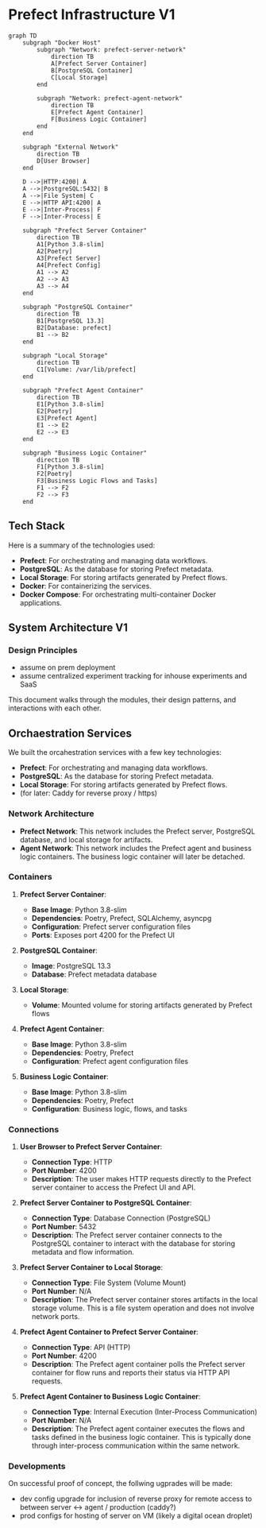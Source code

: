 # Prefect Infrastructure V1 

```mermaid
graph TD
    subgraph "Docker Host"
        subgraph "Network: prefect-server-network"
            direction TB
            A[Prefect Server Container]
            B[PostgreSQL Container]
            C[Local Storage]
        end

        subgraph "Network: prefect-agent-network"
            direction TB
            E[Prefect Agent Container]
            F[Business Logic Container]
        end
    end

    subgraph "External Network"
        direction TB
        D[User Browser]
    end

    D -->|HTTP:4200| A
    A -->|PostgreSQL:5432| B
    A -->|File System| C
    E -->|HTTP API:4200| A
    E -->|Inter-Process| F
    F -->|Inter-Process| E

    subgraph "Prefect Server Container"
        direction TB
        A1[Python 3.8-slim]
        A2[Poetry]
        A3[Prefect Server]
        A4[Prefect Config]
        A1 --> A2
        A2 --> A3
        A3 --> A4
    end

    subgraph "PostgreSQL Container"
        direction TB
        B1[PostgreSQL 13.3]
        B2[Database: prefect]
        B1 --> B2
    end

    subgraph "Local Storage"
        direction TB
        C1[Volume: /var/lib/prefect]
    end

    subgraph "Prefect Agent Container"
        direction TB
        E1[Python 3.8-slim]
        E2[Poetry]
        E3[Prefect Agent]
        E1 --> E2
        E2 --> E3
    end

    subgraph "Business Logic Container"
        direction TB
        F1[Python 3.8-slim]
        F2[Poetry]
        F3[Business Logic Flows and Tasks]
        F1 --> F2
        F2 --> F3
    end
```

## Tech Stack

Here is a summary of the technologies used:

- **Prefect**: For orchestrating and managing data workflows.
- **PostgreSQL**: As the database for storing Prefect metadata.
- **Local Storage**: For storing artifacts generated by Prefect flows.
- **Docker**: For containerizing the services.
- **Docker Compose**: For orchestrating multi-container Docker applications.

## System Architecture V1

### Design Principles

- assume on prem deployment
- assume centralized experiment tracking for inhouse experiments and SaaS

This document walks through the modules, their design patterns, and interactions with each other.

## Orchaestration Services

We built the orcahestration services with a few key technologies:
- **Prefect**: For orchestrating and managing data workflows.
- **PostgreSQL**: As the database for storing Prefect metadata.
- **Local Storage**: For storing artifacts generated by Prefect flows.
- (for later: Caddy for reverse proxy / https)



### Network Architecture

- **Prefect Network**: This network includes the Prefect server, PostgreSQL database, and local storage for artifacts.
- **Agent Network**: This network includes the Prefect agent and business logic containers. The business logic container will later be detached.

### Containers

1. **Prefect Server Container**:
   - **Base Image**: Python 3.8-slim
   - **Dependencies**: Poetry, Prefect, SQLAlchemy, asyncpg
   - **Configuration**: Prefect server configuration files
   - **Ports**: Exposes port 4200 for the Prefect UI

2. **PostgreSQL Container**:
   - **Image**: PostgreSQL 13.3
   - **Database**: Prefect metadata database

3. **Local Storage**:
   - **Volume**: Mounted volume for storing artifacts generated by Prefect flows

4. **Prefect Agent Container**:
   - **Base Image**: Python 3.8-slim
   - **Dependencies**: Poetry, Prefect
   - **Configuration**: Prefect agent configuration files

5. **Business Logic Container**:
   - **Base Image**: Python 3.8-slim
   - **Dependencies**: Poetry, Prefect
   - **Configuration**: Business logic, flows, and tasks

### Connections

1. **User Browser to Prefect Server Container**:
   - **Connection Type**: HTTP
   - **Port Number**: 4200
   - **Description**: The user makes HTTP requests directly to the Prefect server container to access the Prefect UI and API.

2. **Prefect Server Container to PostgreSQL Container**:
   - **Connection Type**: Database Connection (PostgreSQL)
   - **Port Number**: 5432
   - **Description**: The Prefect server container connects to the PostgreSQL container to interact with the database for storing metadata and flow information.

3. **Prefect Server Container to Local Storage**:
   - **Connection Type**: File System (Volume Mount)
   - **Port Number**: N/A
   - **Description**: The Prefect server container stores artifacts in the local storage volume. This is a file system operation and does not involve network ports.

4. **Prefect Agent Container to Prefect Server Container**:
   - **Connection Type**: API (HTTP)
   - **Port Number**: 4200
   - **Description**: The Prefect agent container polls the Prefect server container for flow runs and reports their status via HTTP API requests.

5. **Prefect Agent Container to Business Logic Container**:
   - **Connection Type**: Internal Execution (Inter-Process Communication)
   - **Port Number**: N/A
   - **Description**: The Prefect agent container executes the flows and tasks defined in the business logic container. This is typically done through inter-process communication within the same network.

### Developments

On successful proof of concept, the follwing ugprades will be made:
- dev config upgrade for inclusion of reverse proxy for remote access to between server <-> agent / production (caddy?)
- prod configs for hosting of server on VM (likely a digital ocean droplet)


